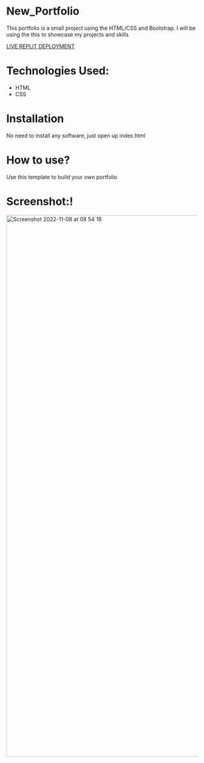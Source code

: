 # New_Portfolio
This portfolio is a small project using the HTML/CSS and Bootstrap. I will be using the this to showcase my projects and skills 

[LIVE REPLIT DEPLOYMENT](https://portfolionew.saharukhshaikh.repl.co/)


# Technologies Used:
* HTML 
* CSS

# Installation
 No need to install any software, just open up index.html
 
# How to use?
Use this template to build your own portfolio

# Screenshot:!

<img width="1425" alt="Screenshot 2022-11-08 at 08 54 18" src="https://user-images.githubusercontent.com/102286564/200468149-e185c755-df5f-4543-9786-029d240b0ed8.png">
